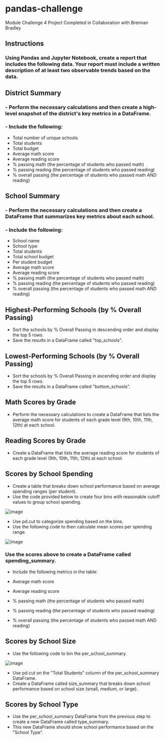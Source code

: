 # pandas-challenge
Module Challenge 4
Project Completed in Collaboration with Brennan Bradley

## Instructions

### Using Pandas and Jupyter Notebook, create a report that includes the following data. Your report must include a written description of at least two observable trends based on the data.

## District Summary

### - Perform the necessary calculations and then create a high-level snapshot of the district's key metrics in a DataFrame.

### - Include the following:

- Total number of unique schools
- Total students
- Total budget
- Average math score
- Average reading score
- % passing math (the percentage of students who passed math)
- % passing reading (the percentage of students who passed reading)
- % overall passing (the percentage of students who passed math AND reading)

## School Summary

### - Perform the necessary calculations and then create a DataFrame that summarizes key metrics about each school.

### - Include the following:

- School name
- School type
- Total students
- Total school budget
- Per student budget
- Average math score
- Average reading score
- % passing math (the percentage of students who passed math)
- % passing reading (the percentage of students who passed reading)
- % overall passing (the percentage of students who passed math AND reading)

## Highest-Performing Schools (by % Overall Passing)

- Sort the schools by % Overall Passing in descending order and display the top 5 rows.
- Save the results in a DataFrame called "top_schools".

## Lowest-Performing Schools (by % Overall Passing)

- Sort the schools by % Overall Passing in ascending order and display the top 5 rows.
- Save the results in a DataFrame called "bottom_schools".

## Math Scores by Grade

- Perform the necessary calculations to create a DataFrame that lists the average math score for students of each grade level (9th, 10th, 11th, 12th) at each school.

## Reading Scores by Grade

- Create a DataFrame that lists the average reading score for students of each grade level (9th, 10th, 11th, 12th) at each school.

## Scores by School Spending

- Create a table that breaks down school performance based on average spending ranges (per student).
- Use the code provided below to create four bins with reasonable cutoff values to group school spending.

![image](https://github.com/BrennanB572/pandas-challenge/assets/114636599/7ca58a08-5767-4d4a-9b57-e6bdc2472886)

- Use pd.cut to categorize spending based on the bins.
- Use the following code to then calculate mean scores per spending range.

![image](https://github.com/BrennanB572/pandas-challenge/assets/114636599/2640576f-0976-4384-b767-b0743d1768ec)

### Use the scores above to create a DataFrame called spending_summary.
- Include the following metrics in the table:

- Average math score
- Average reading score
- % passing math (the percentage of students who passed math)
- % passing reading (the percentage of students who passed reading)
- % overall passing (the percentage of students who passed math AND reading)

## Scores by School Size

- Use the following code to bin the per_school_summary.

![image](https://github.com/BrennanB572/pandas-challenge/assets/114636599/d9af6b90-cc3e-44db-821f-74a807f44fe0)

- Use pd.cut on the "Total Students" column of the per_school_summary DataFrame.
- Create a DataFrame called size_summary that breaks down school performance based on school size (small, medium, or large).

## Scores by School Type

- Use the per_school_summary DataFrame from the previous step to create a new DataFrame called type_summary.
- This new DataFrame should show school performance based on the "School Type".

